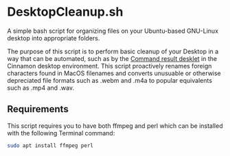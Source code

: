 # DesktopCleanup.sh
A simple bash script for organizing files on your Ubuntu-based GNU-Linux desktop into appropriate folders.

The purpose of this script is to perform basic cleanup of your Desktop in a way that can be automated, such as by the [Command result desklet](https://cinnamon-spices.linuxmint.com/desklets/view/50) in the Cinnamon desktop environment.  This script proactively renames foreign characters found in MacOS filenames and converts unusuable or otherwise depreciated file formats such as .webm and .m4a to popular equivalents such as .mp4 and .wav.

## Requirements
This script requires you to have both ffmpeg and perl which can be installed with the following Terminal command:
```bash
sudo apt install ffmpeg perl

```
